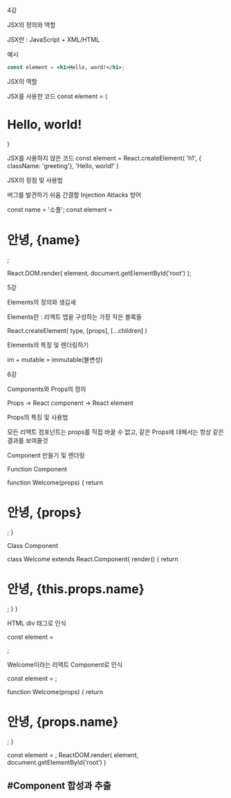 4강

JSX의 정의와 역할

JSX란 : JavaScript + XML/HTML

예시
``` jsx
const element = <h1>Hello, word!</h1>;
```
JSX의 역할


JSX를 사용한 코드
const element = (
    <h1 clssName="greeting"> Hello, world!</h1>
)

JSX를 사용하지 않은 코드
const element = React.createElement(
    'h1',
    { className: 'greeting'},
    'Hello, world!'
)


JSX의 장점 및 사용법

버그를 발견하기 쉬움
간결함
Injection Attacks 방어 


const name = '소플';
const element = <h1>안녕, {name}</h1>;

React.DOM.render(
    element,
    document.getElementById('root')
);

5강

Elements의 정의와 생김새

Elements란 : 리액트 앱을 구성하는 가장 작은 블록들


React.createElement(
    type,
    [props],
    [...children]
)

Elements의 특징 및 렌더링하기

im + mutable = immutable(불변성)

6강

Components와 Props의 정의

Props -> React component -> React element


Props의 특징 및 사용법

모든 리액트 컴포넌트는 props를 직접 바꿀 수 없고, 같은 Props에 대해서는 항상 같은 결과를 보여줄것 


Component 만들기 및 렌더링

Function Component

function Welcome(props) {
    return <h1>안녕, {props}</h1>;
}

Class Component

class Welcome extends React.Component{
    render() {
        return <h1>안녕, {this.props.name}</h1>;
    }
}

HTML div 태그로 인식

const element = <div />;

Welcome이라는 리액트 Component로 인식

const element = <Welcome name="리액트" />;


function Welcome(props) {
    return <h1>안녕, {props.name}</h1>;
}

const element = <Welcome name="인제" />;
ReactDOM.render(
    element,
    document.getElementById('root')
)

#Component 합성과 추출
-------------------------





